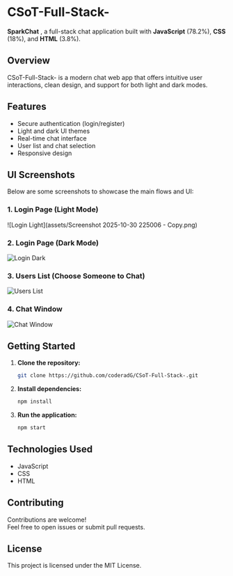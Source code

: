 # CSoT-Full-Stack-

**SparkChat** , a full-stack chat application built with **JavaScript** (78.2%), **CSS** (18%), and **HTML** (3.8%).

## Overview

CSoT-Full-Stack- is a modern chat web app that offers intuitive user interactions, clean design, and support for both light and dark modes.

## Features

- Secure authentication (login/register)
- Light and dark UI themes
- Real-time chat interface
- User list and chat selection
- Responsive design

## UI Screenshots

Below are some screenshots to showcase the main flows and UI:

### 1. Login Page (Light Mode)

![Login Light](assets/Screenshot 2025-10-30 225006 - Copy.png)

### 2. Login Page (Dark Mode)

![Login Dark](assets/2.png)

### 3. Users List (Choose Someone to Chat)

![Users List](assets/3.png)

### 4. Chat Window

![Chat Window](assets/4.png)

## Getting Started

1. **Clone the repository:**
   ```bash
   git clone https://github.com/coderadG/CSoT-Full-Stack-.git
   ```

2. **Install dependencies:**
   ```bash
   npm install
   ```

3. **Run the application:**
   ```bash
   npm start
   ```

## Technologies Used

- JavaScript
- CSS
- HTML

## Contributing

Contributions are welcome!  
Feel free to open issues or submit pull requests.

## License

This project is licensed under the MIT License.

